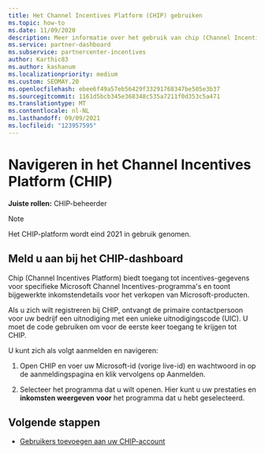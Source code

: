 ```yaml
---
title: Het Channel Incentives Platform (CHIP) gebruiken
ms.topic: how-to
ms.date: 11/09/2020
description: Meer informatie over het gebruik van chip (Channel Incentives Platform) voor uw incentives. Houd er rekening mee dat dit platform eind 2021 wordt ingetrokken.
ms.service: partner-dashboard
ms.subservice: partnercenter-incentives
author: Karthic83
ms.author: kashanum
ms.localizationpriority: medium
ms.custom: SEOMAY.20
ms.openlocfilehash: ebee6f49a57eb56429f33291768347be505e3b37
ms.sourcegitcommit: 1161d5bcb345e368348c535a7211f0d353c5a471
ms.translationtype: MT
ms.contentlocale: nl-NL
ms.lasthandoff: 09/09/2021
ms.locfileid: "123957595"
---
```

# <a name="navigate-the-channel-incentives-platform-chip"></a>Navigeren in het Channel Incentives Platform (CHIP)

**Juiste rollen:** CHIP-beheerder

>[!NOTE]
>Het CHIP-platform wordt eind 2021 in gebruik genomen.

## <a name="sign-into-the-chip-dashboard"></a>Meld u aan bij het CHIP-dashboard

Chip (Channel Incentives Platform) biedt toegang tot incentives-gegevens voor specifieke Microsoft Channel Incentives-programma's en toont bijgewerkte inkomstendetails voor het verkopen van Microsoft-producten.

Als u zich wilt registreren bij CHIP, ontvangt de primaire contactpersoon voor uw bedrijf een uitnodiging met een unieke uitnodigingscode (UIC). U moet de code gebruiken om voor de eerste keer toegang te krijgen tot CHIP.


U kunt zich als volgt aanmelden en navigeren:

1. Open CHIP en voer uw Microsoft-id (vorige live-id) en wachtwoord in op de aanmeldingspagina en klik vervolgens op Aanmelden.
 
1. Selecteer het programma dat u wilt openen.
Hier kunt u uw prestaties en **inkomsten weergeven** **voor** het programma dat u hebt geselecteerd. 

## <a name="next-steps"></a>Volgende stappen

- [Gebruikers toevoegen aan uw CHIP-account](chip-users.md)